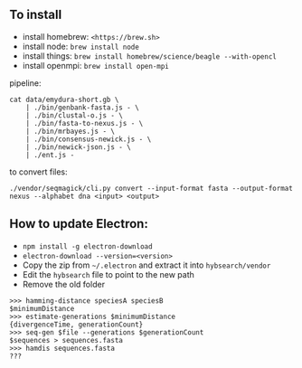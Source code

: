 ## To install

- install homebrew: `<https://brew.sh>`
- install node: `brew install node`
- install things: `brew install homebrew/science/beagle --with-opencl`
- install openmpi: `brew install open-mpi`


pipeline:

```shell
cat data/emydura-short.gb \
	| ./bin/genbank-fasta.js - \
	| ./bin/clustal-o.js - \
	| ./bin/fasta-to-nexus.js - \
	| ./bin/mrbayes.js - \
	| ./bin/consensus-newick.js - \
	| ./bin/newick-json.js - \
	| ./ent.js -
```

to convert files:

```shell
./vendor/seqmagick/cli.py convert --input-format fasta --output-format nexus --alphabet dna <input> <output>
```


## How to update Electron:

- `npm install -g electron-download`
- `electron-download --version=<version>`
- Copy the zip from `~/.electron` and extract it into `hybsearch/vendor`
- Edit the `hybsearch` file to point to the new path
- Remove the old folder


```
>>> hamming-distance speciesA speciesB
$minimumDistance
>>> estimate-generations $minimumDistance
{divergenceTime, generationCount}
>>> seq-gen $file --generations $generationCount
$sequences > sequences.fasta
>>> hamdis sequences.fasta
???
```
